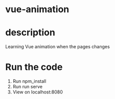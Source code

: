 # vue-animation

# description
Learning Vue animation when the pages changes

# Run the code
1. Run npm_install
2. Run run serve
3. View on localhost:8080
